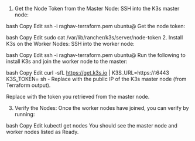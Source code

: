 1. Get the Node Token from the Master Node:
SSH into the K3s master node:

bash
Copy
Edit
ssh -i raghav-terraform.pem ubuntu@<k3s-master-ip>
Get the node token:

bash
Copy
Edit
sudo cat /var/lib/rancher/k3s/server/node-token
2. Install K3s on the Worker Nodes:
SSH into the worker node:

bash
Copy
Edit
ssh -i raghav-terraform.pem ubuntu@<worker-node-ip>
Run the following to install K3s and join the worker node to the master:

bash
Copy
Edit
curl -sfL https://get.k3s.io | K3S_URL=https://<k3s-master-ip>:6443 K3S_TOKEN=<node-token> sh -
Replace <k3s-master-ip> with the public IP of the K3s master node (from Terraform output).

Replace <node-token> with the token you retrieved from the master node.

3. Verify the Nodes:
Once the worker nodes have joined, you can verify by running:

bash
Copy
Edit
kubectl get nodes
You should see the master node and worker nodes listed as Ready.
